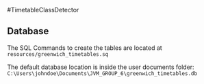 #TimetableClassDetector


## Database

The SQL Commands to create the tables are located
at `resources/greenwich_timetables.sq`

The default database location is inside the user documents folder:
`C:\Users\johndoe\Documents\JVM_GROUP_6\greenwich_timetables.db`

